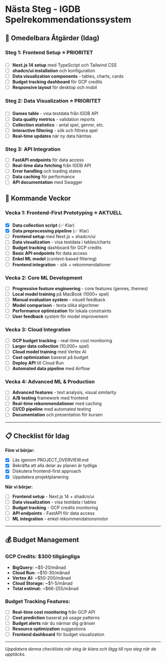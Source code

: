 # Nästa Steg - IGDB Spelrekommendationssystem

## 🎯 **Omedelbara Åtgärder (Idag)**

### **Steg 1: Frontend Setup** ⭐ **PRIORITET**
- [ ] **Next.js 14 setup** med TypeScript och Tailwind CSS
- [ ] **shadcn/ui installation** och konfiguration
- [ ] **Data visualization components** - tables, charts, cards
- [ ] **Budget tracking dashboard** för GCP credits
- [ ] **Responsive layout** för desktop och mobil

### **Steg 2: Data Visualization** ⭐ **PRIORITET**
- [ ] **Games table** - visa testdata från IGDB API
- [ ] **Data quality metrics** - validation reports
- [ ] **Collection statistics** - antal spel, genrer, etc.
- [ ] **Interactive filtering** - sök och filtrera spel
- [ ] **Real-time updates** när ny data hämtas

### **Steg 3: API Integration**
- [ ] **FastAPI endpoints** för data access
- [ ] **Real-time data fetching** från IGDB API
- [ ] **Error handling** och loading states
- [ ] **Data caching** för performance
- [ ] **API documentation** med Swagger

## 🚀 **Kommande Veckor**

### **Vecka 1: Frontend-First Prototyping** ⭐ **AKTUELL**
- [x] **Data collection script** (✅ Klar)
- [x] **Data preprocessing pipeline** (✅ Klar)
- [ ] **Frontend setup** med Next.js + shadcn/ui
- [ ] **Data visualization** - visa testdata i tables/charts
- [ ] **Budget tracking** dashboard för GCP credits
- [ ] **Basic API endpoints** för data access
- [ ] **Enkel ML model** (content-based filtering)
- [ ] **Frontend integration** - sök + rekommendationer

### **Vecka 2: Core ML Development**
- [ ] **Progressive feature engineering** - core features (genres, themes)
- [ ] **Local model training** på MacBook (1000+ spel)
- [ ] **Manual evaluation system** - visuell feedback
- [ ] **Model comparison** - testa olika algoritmer
- [ ] **Performance optimization** för lokala constraints
- [ ] **User feedback** system för model improvement

### **Vecka 3: Cloud Integration**
- [ ] **GCP budget tracking** - real-time cost monitoring
- [ ] **Larger data collection** (10,000+ spel)
- [ ] **Cloud model training** med Vertex AI
- [ ] **Cost optimization** baserat på budget
- [ ] **Deploy API** till Cloud Run
- [ ] **Automated data pipeline** med Airflow

### **Vecka 4: Advanced ML & Production**
- [ ] **Advanced features** - text analysis, visual similarity
- [ ] **A/B testing** framework med frontend
- [ ] **Real-time rekommendationer** med caching
- [ ] **CI/CD pipeline** med automated testing
- [ ] **Documentation** och presentation för kursen

---

## 📋 **Checklist för Idag**

**Före vi börjar:**
- [x] Läs igenom PROJECT_OVERVIEW.md
- [x] Bekräfta att alla delar av planen är tydliga
- [x] Diskutera frontend-first approach
- [x] Uppdatera projektplanering

**När vi börjar:**
- [ ] **Frontend setup** - Next.js 14 + shadcn/ui
- [ ] **Data visualization** - visa testdata i tables
- [ ] **Budget tracking** - GCP credits monitoring
- [ ] **API endpoints** - FastAPI för data access
- [ ] **ML integration** - enkel rekommendationsmotor

---

## 💰 **Budget Management**

### **GCP Credits: $300 tillgängliga**
- **BigQuery:** ~$5-20/månad
- **Cloud Run:** ~$10-30/månad  
- **Vertex AI:** ~$50-200/månad
- **Cloud Storage:** ~$1-5/månad
- **Total estimat:** ~$66-255/månad

### **Budget Tracking Features:**
- [ ] **Real-time cost monitoring** från GCP API
- [ ] **Cost prediction** baserat på usage patterns
- [ ] **Budget alerts** när du närmar dig gränser
- [ ] **Resource optimization** suggestions
- [ ] **Frontend dashboard** för budget visualization

---

*Uppdatera denna checklista när steg är klara och lägg till nya steg när de upptäcks.*
